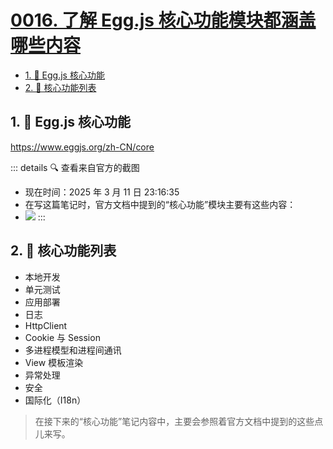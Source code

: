 # [0016. 了解 Egg.js 核心功能模块都涵盖哪些内容](https://github.com/Tdahuyou/TNotes.egg/tree/main/notes/0016.%20%E4%BA%86%E8%A7%A3%20Egg.js%20%E6%A0%B8%E5%BF%83%E5%8A%9F%E8%83%BD%E6%A8%A1%E5%9D%97%E9%83%BD%E6%B6%B5%E7%9B%96%E5%93%AA%E4%BA%9B%E5%86%85%E5%AE%B9)

<!-- region:toc -->

- [1. 🔗 Egg.js 核心功能](#1--eggjs-核心功能)
- [2. 📒 核心功能列表](#2--核心功能列表)

<!-- endregion:toc -->

## 1. 🔗 Egg.js 核心功能

https://www.eggjs.org/zh-CN/core

::: details 🔍 查看来自官方的截图
- 现在时间：2025 年 3 月 11 日 23:16:35
- 在写这篇笔记时，官方文档中提到的“核心功能”模块主要有这些内容：
- ![](https://cdn.jsdelivr.net/gh/Tdahuyou/imgs@main/2025-03-11-23-17-09.png)
:::

## 2. 📒 核心功能列表

- 本地开发
- 单元测试
- 应用部署
- 日志
- HttpClient
- Cookie 与 Session
- 多进程模型和进程间通讯
- View 模板渲染
- 异常处理
- 安全
- 国际化（I18n）

> 在接下来的“核心功能”笔记内容中，主要会参照着官方文档中提到的这些点儿来写。
